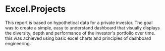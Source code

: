 # Excel.Projects
This report is based on hypothetical data for a private investor. The goal was to create a simple, easy to understand dashboard that visually displays 
the diversity, depth and performance of the investor's portfolio over time. this was achieved using basic excel charts and principles of dashboard
engineering.
